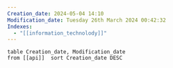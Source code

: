 ```yaml
---
Creation_date: 2024-05-04 14:10
Modification_date: Tuesday 26th March 2024 00:42:32
Indexes:
  - "[[information_technolody]]"
---
```

```dataview
table Creation_date, Modification_date
from [[api]]  sort Creation_date DESC
```

